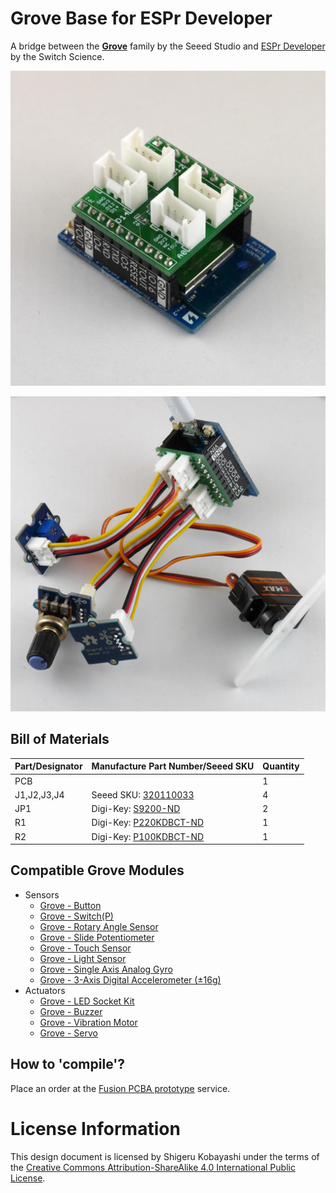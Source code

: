 # Grove Base for ESPr Developer

A bridge between the [**Grove**](http://www.seeedstudio.com/wiki/Category:Grove) family by the Seeed Studio and [ESPr Developer](https://www.switch-science.com/catalog/2652/) by the Switch Science.

![Grove Base for ESPr Developer](Grove-Base-for-ESPr-Developer.jpg)

![Grove Base for ESPr Developer with Grove Modules](Grove-Base-for-ESPr-Developer-with-Grove-Modules.jpg)

## Bill of Materials

|Part/Designator|Manufacture Part Number/Seeed SKU|Quantity|
|---------------|---------------------------------|--------|
|PCB||1|
|J1,J2,J3,J4|Seeed SKU: [320110033](http://www.seeedstudio.com/depot/index.php?main_page=opl_info&opl_id=4)|4|
|JP1|Digi-Key: [S9200-ND](http://www.digikey.com/product-search/en?keywords=952-1842-ND)|2|
|R1|Digi-Key: [P220KDBCT-ND](http://www.digikey.com/product-search/en?keywords=P220KDBCT-ND)|1|
|R2|Digi-Key: [P100KDBCT-ND](http://www.digikey.com/product-search/en?keywords=P100KDBCT-ND)|1|

## Compatible Grove Modules

* Sensors
  * [Grove - Button](http://www.seeedstudio.com/wiki/Grove_-_Button)
  * [Grove - Switch(P)](http://www.seeedstudio.com/wiki/Grove_-_Switch(P))
  * [Grove - Rotary Angle Sensor](http://www.seeedstudio.com/wiki/Grove_-_Rotary_Angle_Sensor)
  * [Grove - Slide Potentiometer](http://www.seeedstudio.com/wiki/Grove_-_Slide_Potentiometer)
  * [Grove - Touch Sensor](http://www.seeedstudio.com/wiki/Grove_-_Touch_Sensor)
  * [Grove - Light Sensor](http://www.seeedstudio.com/wiki/Grove_-_Light_Sensor)
  * [Grove - Single Axis Analog Gyro](http://www.seeedstudio.com/wiki/Grove_-_Single_Axis_Analog_Gyro)
  * [Grove - 3-Axis Digital Accelerometer (±16g)](http://www.seeedstudio.com/wiki/Grove_-_3-Axis_Digital_Accelerometer(%C2%B116g))
* Actuators
  * [Grove - LED Socket Kit](http://www.seeedstudio.com/wiki/Grove_-_LED)
  * [Grove - Buzzer](http://www.seeedstudio.com/wiki/Grove_-_Buzzer)
  * [Grove - Vibration Motor](http://www.seeedstudio.com/wiki/Grove_-_Vibration_Motor)
  * [Grove - Servo](http://www.seeedstudio.com/wiki/Grove_-_Servo)

## How to 'compile'?

Place an order at the [Fusion PCBA prototype](http://www.seeedstudio.com/service/index.php?r=pcb) service.

# License Information

This design document is licensed by Shigeru Kobayashi under the terms of the [Creative Commons Attribution-ShareAlike 4.0 International Public License](http://creativecommons.org/licenses/by-sa/4.0/).

